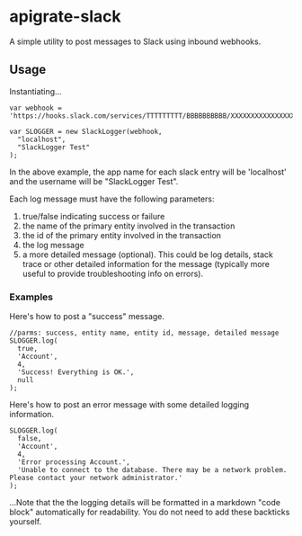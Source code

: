 # apigrate-slack
A simple utility to post messages to Slack using inbound webhooks.

## Usage

Instantiating...
```
var webhook = 'https://hooks.slack.com/services/TTTTTTTTT/BBBBBBBBBB/XXXXXXXXXXXXXXXXX';

var SLOGGER = new SlackLogger(webhook,
  "localhost",
  "SlackLogger Test"
);
```
In the above example, the app name  for each slack entry will be 'localhost' and the username will be "SlackLogger Test".  

Each log message must have the following parameters:

1. true/false indicating success or failure
1. the name of the primary entity involved in the transaction
1. the id of the primary entity involved in the transaction
1. the log message
1. a more detailed message (optional). This could be log details, stack trace or other detailed information for the message (typically more useful to provide troubleshooting info on errors).

### Examples
Here's how to post a "success" message.
```
//parms: success, entity name, entity id, message, detailed message
SLOGGER.log(
  true,
  'Account',
  4,
  'Success! Everything is OK.',
  null
);
```

Here's how to post an error message with some detailed logging information.
```
SLOGGER.log(
  false,
  'Account',
  4,
  'Error processing Account.',
  'Unable to connect to the database. There may be a network problem. Please contact your network administrator.'
);

```
...Note that the the logging details will be formatted in a markdown "code block" automatically for readability. You do not need to add these backticks yourself.
